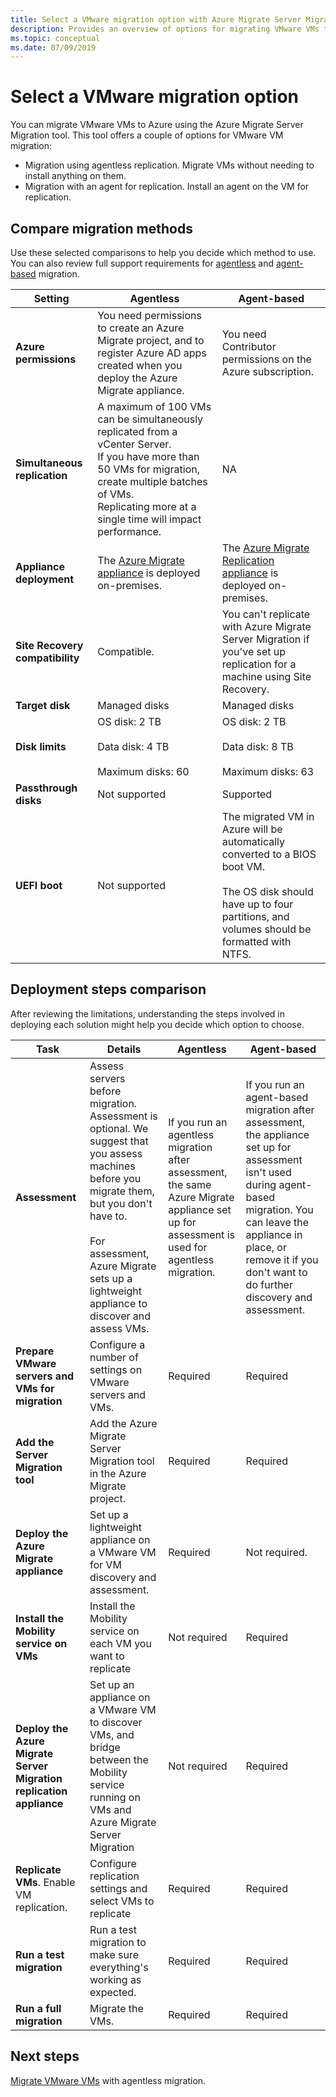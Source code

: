 ```yaml
---
title: Select a VMware migration option with Azure Migrate Server Migration | Microsoft Docs
description: Provides an overview of options for migrating VMware VMs to Azure with Azure Migrate Server Migration
ms.topic: conceptual
ms.date: 07/09/2019
---
```



# Select a VMware migration option

You can migrate VMware VMs to Azure using the Azure Migrate Server Migration tool. This tool offers a couple of options for VMware VM migration:

- Migration using agentless replication. Migrate VMs without needing to install anything on them.
- Migration with an agent for replication. Install an agent on the VM for replication.




## Compare migration methods

Use these selected comparisons to help you decide which method to use. You can also review full support requirements for [agentless](migrate-support-matrix-vmware-migration.md#agentless-vmware-servers) and [agent-based](migrate-support-matrix-vmware-migration.md#agent-based-vmware-servers) migration.

**Setting** | **Agentless** | **Agent-based**
--- | --- | ---
**Azure permissions** | You need permissions to create an Azure Migrate project, and to register Azure AD apps created when you deploy the Azure Migrate appliance. | You need Contributor permissions on the Azure subscription. 
**Simultaneous replication** | A maximum of 100 VMs can be simultaneously replicated from a vCenter Server.<br/> If you have more than 50 VMs for migration, create multiple batches of VMs.<br/> Replicating more at a single time will impact performance. | NA
**Appliance deployment** | The [Azure Migrate appliance](migrate-appliance.md) is deployed on-premises. | The [Azure Migrate Replication appliance](migrate-replication-appliance.md) is deployed on-premises.
**Site Recovery compatibility** | Compatible. | You can't replicate with Azure Migrate Server Migration if you've set up replication for a machine using Site Recovery.
**Target disk** | Managed disks | Managed disks
**Disk limits** | OS disk: 2 TB<br/><br/> Data disk: 4 TB<br/><br/> Maximum disks: 60 | OS disk: 2 TB<br/><br/> Data disk: 8 TB<br/><br/> Maximum disks: 63
**Passthrough disks** | Not supported | Supported
**UEFI boot** | Not supported | The migrated VM in Azure will be automatically converted to a BIOS boot VM.<br/><br/> The OS disk should have up to four partitions, and volumes should be formatted with NTFS.


## Deployment steps comparison

After reviewing the limitations, understanding the steps involved in deploying each solution might help you decide which option to choose.

**Task** | **Details** |**Agentless** | **Agent-based**
--- | --- | --- | ---
**Assessment** | Assess servers before migration.  Assessment is optional. We suggest that you assess machines before you migrate them, but you don't have to. <br/><br/> For assessment, Azure Migrate sets up a lightweight appliance to discover and assess VMs. | If you run an agentless migration after assessment, the same Azure Migrate appliance set up for assessment is used for agentless migration.  |  If you run an agent-based migration after assessment, the appliance set up for assessment isn't used during agent-based migration. You can leave the appliance in place, or remove it if you don't want to do further discovery and assessment.
**Prepare VMware servers and VMs for migration** | Configure a number of settings on VMware servers and VMs. | Required | Required
**Add the Server Migration tool** | Add the Azure Migrate Server Migration tool in the Azure Migrate project. | Required | Required
**Deploy the Azure Migrate appliance** | Set up a lightweight appliance on a VMware VM for VM discovery and assessment. | Required | Not required.
**Install the Mobility service on VMs** | Install the Mobility service on each VM you want to replicate | Not required | Required
**Deploy the Azure Migrate Server Migration replication appliance** | Set up an appliance on a VMware VM to discover VMs, and bridge between the Mobility service running on VMs and Azure Migrate Server Migration | Not required | Required
**Replicate VMs**. Enable VM replication. | Configure replication settings and select VMs to replicate | Required | Required
**Run a test migration** | Run a test migration to make sure everything's working as expected. | Required | Required
**Run a full migration** | Migrate the VMs. | Required | Required




## Next steps

[Migrate VMware VMs](tutorial-migrate-vmware.md) with agentless migration.



